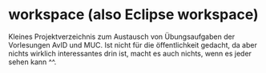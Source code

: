workspace (also Eclipse workspace)
=========

Kleines Projektverzeichnis zum Austausch von Übungsaufgaben der Vorlesungen AvID und MUC.
Ist nicht für die öffentlichkeit gedacht, da aber nichts wirklich interessantes drin ist, 
macht es auch nichts, wenn es jeder sehen kann ^^.
